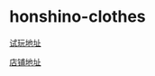 # honshino-clothes
[试玩地址](https://lf3-static.bytednsdoc.com/obj/eden-cn/100eh7nuhfvhogbvf/honshino/index.html)

[店铺地址](https://ljwzci16zpt5nxijffcv8io0d0xxqkk.taobao.com/shop/view_shop.htm)